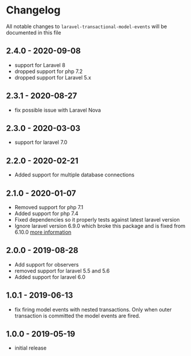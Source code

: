 # Changelog

All notable changes to `laravel-transactional-model-events` will be documented in this file

## 2.4.0 - 2020-09-08

- support for Laravel 8
- dropped support for php 7.2
- dropped support for Laravel 5.x

## 2.3.1 - 2020-08-27

- fix possible issue with Laravel Nova

## 2.3.0 - 2020-03-03

- support for laravel 7.0

## 2.2.0 - 2020-02-21

- Added support for multiple database connections

## 2.1.0 - 2020-01-07

- Removed support for php 7.1
- Added support for php 7.4
- Fixed dependencies so it properly tests against latest laravel version
- Ignore laravel version 6.9.0 which broke this package and is fixed from 6.10.0 [more information](https://github.com/laravel/framework/issues/30948)

## 2.0.0 - 2019-08-28

- Add support for observers
- removed support for laravel 5.5 and 5.6
- Added support for laravel 6.0

## 1.0.1 - 2019-06-13

- fix firing model events with nested transactions. Only when outer transaction is committed the model events are fired.

## 1.0.0 - 2019-05-19

- initial release
